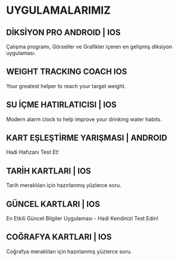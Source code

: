 # UYGULAMALARIMIZ

## DİKSİYON PRO ANDROID | IOS
Çalışma programı, Görseller ve Grafikler içeren en gelişmiş diksiyon uygulaması.

##  WEIGHT TRACKING COACH IOS
Your greatest helper to reach your target weight.

## SU İÇME HATIRLATICISI | IOS
Modern alarm clock to help improve your drinking water habits.

## KART EŞLEŞTİRME YARIŞMASI | ANDROID
Hadi Hafızanı Test Et!

## TARİH KARTLARI | IOS
Tarih meraklıları için hazırlanmış yüzlerce soru.

## GÜNCEL KARTLARI | IOS
En Etkili Güncel Bilgiler Uygulaması - Hadi Kendinizi Test Edin!

## COĞRAFYA KARTLARI | IOS
Coğrafya meraklıları için hazırlanmış yüzlerce soru.
